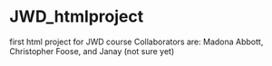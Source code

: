 # JWD_htmlproject
first html project for JWD course
Collaborators are: Madona Abbott, Christopher Foose, and Janay (not sure yet)
